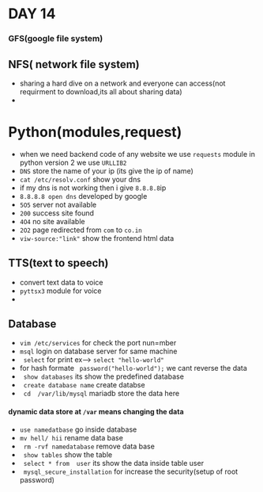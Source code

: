 # DAY 14
### GFS(google file system)
## NFS( network file system)
* sharing a hard dive on a network and everyone can access(not requirment to download,its all about sharing data)
* 
# Python(modules,request)
* when we need backend code of any website we use ``requests`` module in python version 2 we use ``URLLIB2``
* ``DNS`` store the name of your ip  (its give the ip of name)
* ``cat /etc/resolv.conf`` show your dns
* if my dns is not working then i  give ``8.8.8.8``ip 
* ``8.8.8.8 open dns`` developed by google
* ``5O5`` server not available
* ``200`` success site found
* ``4O4`` no site available
* ``2O2`` page redirected from ``com`` to ``co.in``
* ``viw-source:"link"`` show the frontend html data
## TTS(text to speech)
* convert text data to voice
* ``pyttsx3`` module for voice
* 
## Database
* ``vim /etc/services`` for check the port nun=mber
* ``msql`` login on database server for same machine
* `` select`` for print  ex--> ``select "hello-world"``
* for hash formate `` password("hello-world");``
we cant reverse the data
* `` show databases`` its show the predefined database
* `` create database name`` create databse
* `` cd  /var/lib/mysql`` mariadb store the data here
#### dynamic data store at  ``/var`` means changing the data 
* ``use namedatbase`` go inside database
* ``mv hell/ hii`` rename data base 
* `` rm -rvf namedatabase`` remove data base
* `` show tables`` show the table
* `` select * from  user`` its show the data inside table user 
* `` mysql_secure_installation`` for increase the security(setup of root password) 
